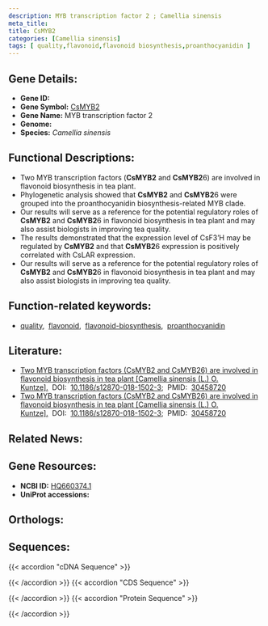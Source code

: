 ```yaml
---
description: MYB transcription factor 2 ; Camellia sinensis
meta_title:
title: CsMYB2
categories: [Camellia sinensis]
tags: [ quality,flavonoid,flavonoid biosynthesis,proanthocyanidin ]
---
```


## Gene Details:
- **Gene ID:** []()
- **Gene Symbol:** <u>CsMYB2</u>
- **Gene Name:** MYB transcription factor 2
- **Genome:** []()
- **Species:** *Camellia sinensis*

## Functional Descriptions:
   - Two MYB transcription factors (**CsMYB2** and **CsMYB2**6) are involved in flavonoid biosynthesis in tea plant.
   - Phylogenetic analysis showed that **CsMYB2** and **CsMYB2**6 were grouped into the proanthocyanidin biosynthesis-related MYB clade.
   - Our results will serve as a reference for the potential regulatory roles of **CsMYB2** and **CsMYB2**6 in flavonoid biosynthesis in tea plant and may also assist biologists in improving tea quality.
   - The results demonstrated that the expression level of CsF3’H may be regulated by **CsMYB2** and that **CsMYB2**6 expression is positively correlated with CsLAR expression. 
   - Our results will serve as a reference for the potential regulatory roles of **CsMYB2** and **CsMYB2**6 in flavonoid biosynthesis in tea plant and may also assist biologists in improving tea quality.

## Function-related keywords:
   - [quality](/tags/quality/),&nbsp;&nbsp;[flavonoid](/tags/flavonoid/),&nbsp;&nbsp;[flavonoid-biosynthesis](/tags/flavonoid-biosynthesis/),&nbsp;&nbsp;[proanthocyanidin](/tags/proanthocyanidin/)

## Literature:
   - [Two MYB transcription factors (CsMYB2 and CsMYB26) are involved in flavonoid biosynthesis in tea plant [Camellia sinensis (L.) O. Kuntze].](https://doi.org/10.1186/s12870-018-1502-3)&nbsp;&nbsp;DOI:&nbsp;&nbsp;[10.1186/s12870-018-1502-3](https://doi.org/10.1186/s12870-018-1502-3);&nbsp;&nbsp;PMID:&nbsp;&nbsp;[30458720](https://pubmed.ncbi.nlm.nih.gov/30458720/)
   - [Two MYB transcription factors (CsMYB2 and CsMYB26) are involved in flavonoid biosynthesis in tea plant [Camellia sinensis (L.) O. Kuntze].](https://doi.org/10.1186/s12870-018-1502-3)&nbsp;&nbsp;DOI:&nbsp;&nbsp;[10.1186/s12870-018-1502-3](https://doi.org/10.1186/s12870-018-1502-3);&nbsp;&nbsp;PMID:&nbsp;&nbsp;[30458720](https://pubmed.ncbi.nlm.nih.gov/30458720/)

## Related News:

## Gene Resources:
- **NCBI ID:**  [HQ660374.1](https://www.ncbi.nlm.nih.gov/gene/?term=HQ660374.1)
- **UniProt accessions:**  [](https://www.uniprot.org/uniprotkb//entry)

## Orthologs:

## Sequences:
{{< accordion "cDNA Sequence" >}}

{{< /accordion >}}
{{< accordion "CDS Sequence" >}}

{{< /accordion >}}
{{< accordion "Protein Sequence" >}}

{{< /accordion >}}
